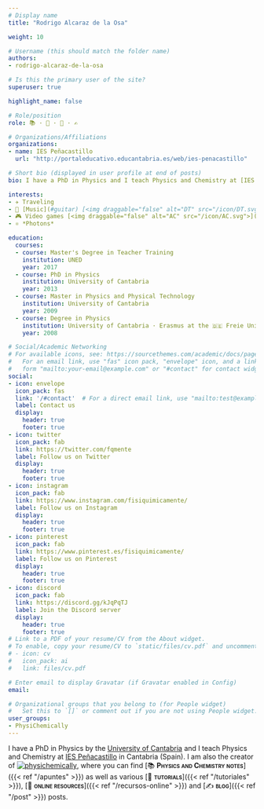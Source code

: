 ```yaml
---
# Display name
title: "Rodrigo Alcaraz de la Osa"

weight: 10

# Username (this should match the folder name)
authors:
- rodrigo-alcaraz-de-la-osa

# Is this the primary user of the site?
superuser: true

highlight_name: false

# Role/position
role: 📚 · 👐 · 🔗 · ✍️

# Organizations/Affiliations
organizations:
- name: IES Peñacastillo
  url: "http://portaleducativo.educantabria.es/web/ies-penacastillo"

# Short bio (displayed in user profile at end of posts)
bio: I have a PhD in Physics and I teach Physics and Chemistry at [IES Peñacastillo](http://portaleducativo.educantabria.es/web/ies-penacastillo) in Cantabria (Spain).

interests:
- ✈️ Traveling
- 🎸 [Music](#guitar) [<img draggable="false" alt="DT" src="/icon/DT.svg">](https://dreamtheater.net) <iframe src="https://open.spotify.com/embed/artist/2aaLAng2L2aWD2FClzwiep" width="100%" height="380" frameBorder="0" allowtransparency="true" allow="encrypted-media"></iframe>
- 🎮 Video games [<img draggable="false" alt="AC" src="/icon/AC.svg">](https://www.ubisoft.com/es-es/game/assassins-creed)
- ⚛️ *Photons*

education:
  courses:
  - course: Master's Degree in Teacher Training
    institution: UNED
    year: 2017
  - course: PhD in Physics
    institution: University of Cantabria
    year: 2013
  - course: Master in Physics and Physical Technology
    institution: University of Cantabria
    year: 2009
  - course: Degree in Physics
    institution: University of Cantabria · Erasmus at the 🇩🇪 Freie Universität Berlin
    year: 2008

# Social/Academic Networking
# For available icons, see: https://sourcethemes.com/academic/docs/page-builder/#icons
#   For an email link, use "fas" icon pack, "envelope" icon, and a link in the
#   form "mailto:your-email@example.com" or "#contact" for contact widget.
social:
- icon: envelope
  icon_pack: fas
  link: '/#contact'  # For a direct email link, use "mailto:test@example.org".
  label: Contact us
  display:
    header: true
    footer: true
- icon: twitter
  icon_pack: fab
  link: https://twitter.com/fqmente
  label: Follow us on Twitter
  display:
    header: true
    footer: true
- icon: instagram
  icon_pack: fab
  link: https://www.instagram.com/fisiquimicamente/
  label: Follow us on Instagram
  display:
    header: true
    footer: true
- icon: pinterest
  icon_pack: fab
  link: https://www.pinterest.es/fisiquimicamente/
  label: Follow us on Pinterest
  display:
    header: true
    footer: true
- icon: discord
  icon_pack: fab
  link: https://discord.gg/kJqPqTJ
  label: Join the Discord server
  display:
    header: true
    footer: true    
# Link to a PDF of your resume/CV from the About widget.
# To enable, copy your resume/CV to `static/files/cv.pdf` and uncomment the lines below.
# - icon: cv
#   icon_pack: ai
#   link: files/cv.pdf

# Enter email to display Gravatar (if Gravatar enabled in Config)
email:

# Organizational groups that you belong to (for People widget)
#   Set this to `[]` or comment out if you are not using People widget.
user_groups:
- PhysiChemically
---
```


I have a PhD in Physics by the [University of Cantabria](https://web.unican.es/en/Pages/default.aspx) and I teach Physics and Chemistry at [IES Peñacastillo](http://portaleducativo.educantabria.es/web/ies-penacastillo) in Cantabria (Spain). I am also the creator of [<img draggable="false" class="icon" alt="physichemically" src="/icon/logo-physichemically.svg">](/), where you can find [📚 <span style="font-variant:small-caps;">**Physics and Chemistry notes**</span>]({{< ref "/apuntes" >}}) as well as various [👐 <span style="font-variant:small-caps;">**tutorials**</span>]({{< ref "/tutoriales" >}}), [🔗 <span style="font-variant:small-caps;">**online resources**</span>]({{< ref "/recursos-online" >}}) and [✍️ <span style="font-variant:small-caps;">**blog**</span>]({{< ref "/post" >}}) posts.
